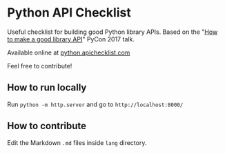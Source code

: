 # Python API Checklist
Useful checklist for building good Python library APIs. Based on the "[How to make a good library API](https://www.youtube.com/watch?v=4mkFfce46zE)" PyCon 2017 talk.

Available online at [python.apichecklist.com](http://python.apichecklist.com/)

Feel free to contribute!


## How to run locally
Run `python -m http.server` and go to `http://localhost:8000/`


## How to contribute
Edit the Markdown `.md` files inside `lang` directory.
